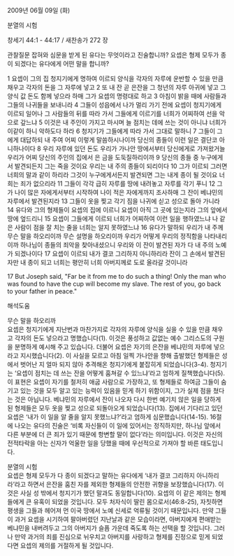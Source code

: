2009년 06월 09일 (화)

분열의 시험



창세기 44:1 - 44:17 / 새찬송가 272 장


관찰질문
잡혀와 심문을 받게 된 유다는 무엇이라고 진술합니까?
요셉은 형제 모두가 종이 되겠다는 유다에게 어떤 말을 합니까?

1 요셉이 그의 집 청지기에게 명하여 이르되 양식을 각자의 자루에 운반할 수 있을 만큼 채우고 각자의 돈을 그 자루에 넣고 2 또 내 잔 곧 은잔을 그 청년의 자루 아귀에 넣고 그 양식 값 돈도 함께 넣으라 하매 그가 요셉의 명령대로 하고 3 아침이 밝을 때에 사람들과 그들의 나귀들을 보내니라 
4 그들이 성읍에서 나가 멀리 가기 전에 요셉이 청지기에게 이르되 일어나 그 사람들의 뒤를 따라 가서 그들에게 이르기를 너희가 어찌하여 선을 악으로 갚느냐 5 이것은 내 주인이 가지고 마시며 늘 점치는 데에 쓰는 것이 아니냐 너희가 이같이 하니 악하도다 하라 6 청지기가 그들에게 따라 가서 그대로 말하니 7 그들이 그에게 대답하되 내 주여 어찌 이렇게 말씀하시나이까 당신의 종들이 이런 일은 결단코 아니하나이다 8 우리 자루에 있던 돈도 우리가 가나안 땅에서부터 당신에게로 가져왔거늘 우리가 어찌 당신의 주인의 집에서 은 금을 도둑질하리이까 9 당신의 종들 중 누구에게서 발견되든지 그는 죽을 것이요 우리는 내 주의 종들이 되리이다 10 그가 이르되 그러면 너희의 말과 같이 하리라 그것이 누구에게서든지 발견되면 그는 내게 종이 될 것이요 너희는 죄가 없으리라 11 그들이 각각 급히 자루를 땅에 내려놓고 자루를 각기 푸니 12 그가 나이 많은 자에게서부터 시작하여 나이 적은 자에게까지 조사하매 그 잔이 베냐민의 자루에서 발견된지라 13 그들이 옷을 찢고 각기 짐을 나귀에 싣고 성으로 돌아 가니라 14 유다와 그의 형제들이 요셉의 집에 이르니 요셉이 아직 그 곳에 있는지라 그의 앞에서 땅에 엎드리니 15 요셉이 그들에게 이르되 너희가 어찌하여 이런 일을 행하였느냐 나 같은 사람이 점을 잘 치는 줄을 너희는 알지 못하였느냐 16 유다가 말하되 우리가 내 주께 무슨 말을 하오리이까 무슨 설명을 하오리이까 우리가 어떻게 우리의 정직함을 나타내리이까 하나님이 종들의 죄악을 찾아내셨으니 우리와 이 잔이 발견된 자가 다 내 주의 노예가 되겠나이다 17 요셉이 이르되 내가 결코 그리하지 아니하리라 잔이 그 손에서 발견된 자만 내 종이 되고 너희는 평안히 너희 아버지께로 도로 올라갈 것이니라  

17 But Joseph said, "Far be it from me to do such a thing! Only the man who was found to have the cup will become my slave. The rest of you, go back to your father in peace."

해석도움





무슨 말을 하오리까  
요셉은 청지기에게 지난번과 마찬가지로 각자의 자루에 양식을 실을 수 있을 만큼 채우고 각자의 돈도 넣으라고 명했습니다(1). 이것은 풍성하고 값없는 예수 그리스도의 구원을 분명하게 예시해 주고 있습니다. 더불어 요셉은 자기의 은잔을 베냐민의 자루에 넣으라고 지시했습니다(2). 이 사실을 모르고 아침 일찍 가나안을 향해 출발했던 형제들은 성에서 벗어난 지 얼마 되지 않아 추격해온 청지기에게 붙잡히게 되었습니다(3-4). 청지기는 ‘요셉이 점치는 데 쓰는 잔을 어떻게 훔쳐갈 수 있느냐’라고 엄하게 질책했습니다(5). 이 표현은 요셉이 자기를 철저히 애굽 사람으로 가장하고, 또 형제들로 하여금 그들이 숨기고 있는 것을 모두 알고 있는 능력이 있음을 믿게 하기 위함이지, 그가 실제 점을 쳤다는 것은 아닙니다. 베냐민의 자루에서 잔이 나오자 다시 한번 예기치 않은 일을 당하게 된 형제들은 모두 옷을 찢고 성으로 되돌아오게 되었습니다(13). 집에서 기다리고 있던 요셉은 ‘내가 이 일을 알 줄을 알지 못했느냐?’라고 엄하게 심문했습니다(14-15). 16절에 나오는 유다의 진술은 ‘비록 자신들이 이 일에 있어서는 정직하지만, 하나님 앞에서 다른 부분에 더 큰 죄가 있기 때문에 항변할 말이 없다’라는 의미입니다. 이것은 자신의 전적타락을 아는 신자가 억울한 일을 당했을 때에 우선적으로 가져야 할 바른 태도입니다.    

분열의 시험  
요셉은 형제 모두가 다 종이 되겠다고 말하는 유다에게 ‘내가 결코 그리하지 아니하리라’라고 하면서 은잔을 훔친 자를 제외한 형제들의 안전한 귀향을 보장했습니다(17). 이것은 사실 성 밖에서 청지기가 했던 말과도 동일합니다(10). 요셉의 이 같은 제의는 형제들에게 큰 유혹이 되었을 것입니다. 모두 처자식이 딸린 몸으로서(46:8-25), 자칫하면 평생을 그들과 헤어져 먼 이국 땅에서 노예 신세로 억류될 것이기 때문입니다. 만약 그들이 과거 요셉을 시기하여 팔아버렸던 지난날과 같은 모습이라면, 아버지에게 편애받는 베냐민을 내버려두고 그의 아버지가 슬픔 가운데 죽도록 하는 선택을 할 것입니다. 그러나 만약 과거의 죄를 진심으로 뉘우치고 아버지를 사랑하고 형제를 진정으로 믿게 되었다면 요셉의 제의를 거절하게 될 것입니다.